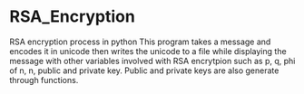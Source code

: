 # RSA_Encryption
RSA encryption process in python
This program takes a message and encodes it in unicode then writes the unicode to a file while displaying the message with other variables involved with RSA encrytpion such as p, q, phi of n, n, public and private key. Public and private keys are also generate through functions. 

